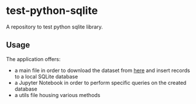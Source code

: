 # test-python-sqlite
A repository to test python sqlite library.

## Usage

The application offers:
- a main file in order to download the dataset from [here](https://catalog.data.gov/dataset/air-quality-measures-on-the-national-environmental-health-tracking-network) and insert records to a local SQLite database
- a Jupyter Notebook in order to perform specific queries on the created database
- a utils file housing various methods
